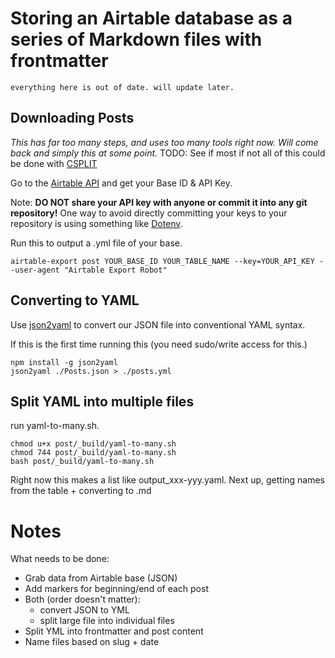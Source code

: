 # Storing an Airtable database as a series of Markdown files with frontmatter

```
everything here is out of date. will update later.
```

## Downloading Posts

_This has far too many steps, and uses too many tools right now. Will come back and simply this at some point._
TODO: See if most if not all of this could be done with [CSPLIT](https://www.ibm.com/docs/en/aix/7.1?topic=c-csplit-command)

Go to the [Airtable API](https://airtable.com/api) and get your Base ID & API Key.

Note: **DO NOT share your API key with anyone or commit it into any git repository!** One way to avoid directly committing your keys to your repository is using something like [Dotenv](https://medium.com/@thejasonfile/using-dotenv-package-to-create-environment-variables-33da4ac4ea8f).

Run this to output a .yml file of your base.

```
airtable-export post YOUR_BASE_ID YOUR_TABLE_NAME --key=YOUR_API_KEY --user-agent "Airtable Export Robot"
```

## Converting to YAML

Use [json2yaml](https://www.npmjs.com/package/json2yaml) to convert our JSON file into conventional YAML syntax.

If this is the first time running this (you need sudo/write access for this.)

```
npm install -g json2yaml
json2yaml ./Posts.json > ./posts.yml
```

## Split YAML into multiple files

run yaml-to-many.sh.

```
chmod u+x post/_build/yaml-to-many.sh
chmod 744 post/_build/yaml-to-many.sh
bash post/_build/yaml-to-many.sh
```

Right now this makes a list like output_xxx-yyy.yaml. Next up, getting names from the table + converting to .md

# Notes
What needs to be done:

- Grab data from Airtable base (JSON)
- Add markers for beginning/end of each post
- Both (order doesn't matter):
    - convert JSON to YML
    - split large file into individual files
- Split YML into frontmatter and post content
- Name files based on slug + date